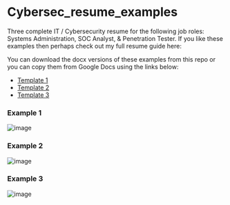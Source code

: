 # Cybersec_resume_examples
Three complete IT / Cybersecurity resume for the following job roles: Systems Administration, SOC Analyst, &amp; Penetration Tester. If you like these examples then perhaps check out my full resume guide here: 

You can download the docx versions of these examples from this repo or you can copy them from Google Docs using the links below:
* [Template 1](https://docs.google.com/document/d/13qCetlrMUYGsPrODYLtEATtjfH37H4yN_LM6l1GbeYo/edit?usp=sharing)
* [Template 2](https://docs.google.com/document/d/14eXB690y8zw6QD_RXbkeXuNjS1IhwcqkCyY0bH1MWHs/edit?usp=sharing)
* [Template 3](https://docs.google.com/document/d/1sBM2sgOM4ZHq5hI5jiFRUbW3zQQDPgzSzT3ICS9NOHI/edit?usp=sharing)
### Example 1
![image](https://github.com/HiroNewf/Cybersec_resume_examples/assets/64501695/62ef3fd1-5695-480d-a217-3fa755b87906)
### Example 2
![image](https://github.com/HiroNewf/Cybersec_resume_examples/assets/64501695/85e9d9d9-ea42-4ad4-85fd-2239ba9db125)
### Example 3
![image](https://github.com/HiroNewf/Cybersec_resume_examples/assets/64501695/f0e6e3b9-4620-4311-9a9b-491e1a953be6)

